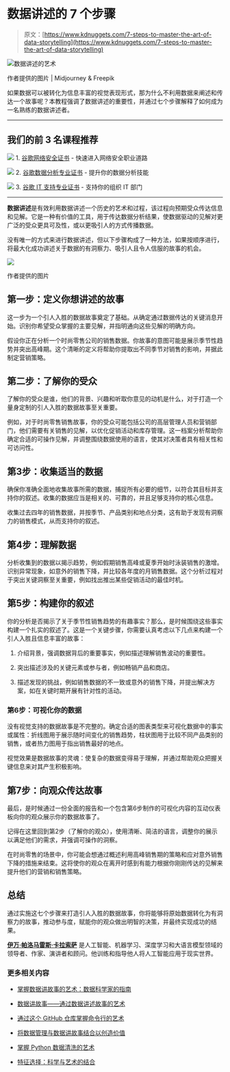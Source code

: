 # 数据讲述的 7 个步骤

> 原文：[https://www.kdnuggets.com/7-steps-to-master-the-art-of-data-storytelling](https://www.kdnuggets.com/7-steps-to-master-the-art-of-data-storytelling)

![数据讲述的艺术](../Images/b3e97e840e757d8c2725efa756e3ed18.png)

作者提供的图片 | Midjourney & Freepik

如果数据可以被转化为信息丰富的视觉表现形式，那为什么不利用数据来阐述和传达一个故事呢？本教程强调了数据讲述的重要性，并通过七个步骤解释了如何成为一名熟练的数据讲述者。

* * *

## 我们的前 3 名课程推荐

![](../Images/0244c01ba9267c002ef39d4907e0b8fb.png) 1\. [谷歌网络安全证书](https://www.kdnuggets.com/google-cybersecurity) - 快速进入网络安全职业道路

![](../Images/e225c49c3c91745821c8c0368bf04711.png) 2\. [谷歌数据分析专业证书](https://www.kdnuggets.com/google-data-analytics) - 提升你的数据分析技能

![](../Images/0244c01ba9267c002ef39d4907e0b8fb.png) 3\. [谷歌 IT 支持专业证书](https://www.kdnuggets.com/google-itsupport) - 支持你的组织 IT 部门

* * *

**数据讲述**是有效利用数据讲述一个历史的艺术和过程，该过程向预期受众传达信息和见解。它是一种有价值的工具，用于传达数据分析结果，使数据驱动的见解对更广泛的受众更具可及性，或以更吸引人的方式传播数据。

没有唯一的方式来进行数据讲述，但以下步骤构成了一种方法，如果按顺序进行，将最大化成功讲述关于数据的有洞察力、吸引人且令人信服的故事的机会。

![](../Images/dbdee68fdb7265f4994bdd5ba78f9b42.png)

作者提供的图片

## 第一步：定义你想讲述的故事

这一步为一个引人入胜的数据故事奠定了基础。从确定通过数据传达的关键消息开始。识别你希望受众掌握的主要见解，并指明通向这些见解的明确方向。

假设你正在分析一个时尚零售公司的销售数据。你故事的意图可能是展示季节性趋势并突出高峰期。这个清晰的定义将帮助你提取出不同季节对销售的影响，并据此制定营销策略。

## 第二步：了解你的受众

了解你的受众是谁，他们的背景、兴趣和听取你意见的动机是什么，对于打造一个量身定制的引人入胜的数据故事至关重要。

例如，对于时尚零售销售故事，你的受众可能包括公司的高层管理人员和营销部门，他们需要有关销售的见解，以优化促销活动和库存管理。这一档案分析帮助你确定合适的可操作见解，并调整围绕数据使用的语言，使其对决策者具有相关性和可访问性。

## 第3步：收集适当的数据

确保你准确全面地收集故事所需的数据，捕捉所有必要的细节，以符合其目标并支持你的叙述。收集的数据应当是相关的、可靠的，并且足够支持你的核心信息。

收集过去四年的销售数据，并按季节、产品类别和地点分类，这有助于发现有洞察力的销售模式，从而支持你的叙述。

## 第4步：理解数据

分析收集到的数据以揭示趋势，例如假期销售高峰或夏季开始时泳装销售的激增。识别异常现象，如意外的销售下降，并比较各年度的月销售数据。这个分析过程对于突出关键洞察至关重要，例如找出推出某些促销活动的最佳时机。

## 第5步：构建你的叙述

你的分析是否揭示了关于季节性销售趋势的有趣事实？那么，是时候围绕这些事实构建一个扎实的叙述了。这是一个关键步骤，你需要认真考虑以下几点来构建一个引人入胜且信息丰富的故事：

1.  介绍背景，强调数据背后的重要事实，例如描述理解销售波动的重要性。

1.  突出描述涉及的关键元素或参与者，例如畅销产品和商店。

1.  描述发现的挑战，例如销售数据的不一致或意外的销售下降，并提出解决方案，如在关键时期开展有针对性的活动。

### 第6步：可视化你的数据

没有视觉支持的数据故事是不完整的。确定合适的图表类型来可视化数据中的事实或属性：折线图用于展示随时间变化的销售趋势，柱状图用于比较不同产品类别的销售，或者热力图用于指出销售最好的地点。

视觉效果是数据故事的灵魂：使复杂的数据变得易于理解，并通过帮助观众把握关键信息来对其产生积极影响。

## 第7步：向观众传达故事

最后，是时候通过一份全面的报告和一个包含第6步制作的可视化内容的互动仪表板向你的观众展示你的数据故事了。

记得在这里回到第2步（了解你的观众），使用清晰、简洁的语言，调整你的展示以满足他们的需求，并强调可操作的洞察。

在时尚零售的场景中，你可能会想通过概述利用高峰销售期的策略和应对意外销售下降的措施来结束。这将使你的观众在离开时感到有能力根据你刚刚传达的见解来提升他们的营销和销售策略。

## 总结

通过实施这七个步骤来打造引人入胜的数据故事，你将能够将原始数据转化为有洞察力的故事，推动参与度，赋能你的观众做出明智的决策，并最终实现成功的结果。

[](https://www.linkedin.com/in/ivanpc/)****[伊万·帕洛马雷斯·卡拉索萨](https://www.linkedin.com/in/ivanpc/)**** 是人工智能、机器学习、深度学习和大语言模型领域的领导者、作家、演讲者和顾问。他训练和指导他人将人工智能应用于现实世界。

### 更多相关内容

+   [掌握数据讲故事的艺术：数据科学家的指南](https://www.kdnuggets.com/2023/06/mastering-art-data-storytelling-guide-data-scientists.html)

+   [数据讲故事——通过数据讲述故事的艺术](https://www.kdnuggets.com/2023/07/manning-data-storytelling-the-art-telling-stories-data.html)

+   [通过这个 GitHub 仓库掌握命令行的艺术](https://www.kdnuggets.com/master-the-art-of-command-line-with-this-github-repository)

+   [将数据管理与数据讲故事结合以创造价值](https://www.kdnuggets.com/combining-data-management-and-data-storytelling-to-generate-value)

+   [掌握 Python 数据清洗的艺术](https://www.kdnuggets.com/mastering-the-art-of-data-cleaning-in-python)

+   [特征选择：科学与艺术的结合](https://www.kdnuggets.com/2021/12/feature-selection-science-meets-art.html)
